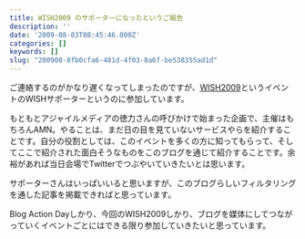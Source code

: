 ```yaml
---
title: WISH2009 のサポーターになったというご報告
description: ''
date: '2009-08-03T08:45:46.000Z'
categories: []
keywords: []
slug: "200908-8fb0cfa6-481d-4f03-8a6f-be538355ad1d"
---
```

ご連絡するのがかなり遅くなってしまったのですが、[WISH2009](http://agilemedia.jp/wish2009/)というイベントのWISHサポーターというのに参加しています。

もともとアジャイルメディアの徳力さんの呼びかけで始まった企画で、主催はもちろんAMN。やることは、まだ日の目を見ていないサービスやらを紹介することです。自分の役割としては、このイベントを多くの方に知ってもらって、そしてここで紹介された面白そうなものをこのブログを通じて紹介することです。余裕があれば当日会場でTwitterでつぶやいていきたいとは思います。

サポーターさんはいっぱいいると思いますが、このブログらしいフィルタリングを通した記事を掲載できればと思っています。

Blog Action Dayしかり、今回のWISH2009しかり、ブログを媒体にしてつながっていくイベントごとにはできる限り参加していきたいと思っています。